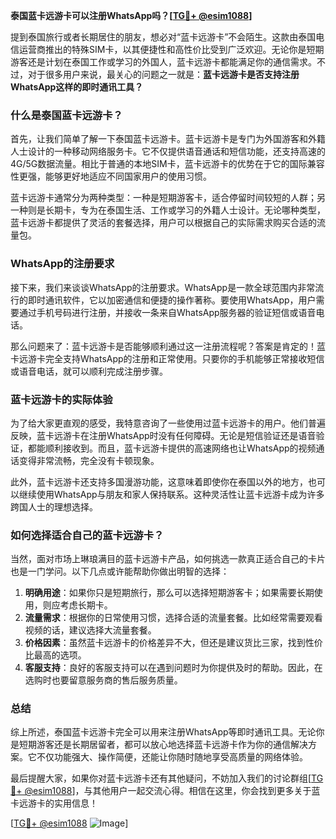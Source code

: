 **泰国蓝卡远游卡可以注册WhatsApp吗？[[TG💪+ @esim1088](https://t.me/s/esim1088)]**

提到泰国旅行或者长期居住的朋友，想必对“蓝卡远游卡”不会陌生。这款由泰国电信运营商推出的特殊SIM卡，以其便捷性和高性价比受到广泛欢迎。无论你是短期游客还是计划在泰国工作或学习的外国人，蓝卡远游卡都能满足你的通信需求。不过，对于很多用户来说，最关心的问题之一就是：**蓝卡远游卡是否支持注册WhatsApp这样的即时通讯工具？**

### 什么是泰国蓝卡远游卡？

首先，让我们简单了解一下泰国蓝卡远游卡。蓝卡远游卡是专门为外国游客和外籍人士设计的一种移动网络服务卡。它不仅提供语音通话和短信功能，还支持高速的4G/5G数据流量。相比于普通的本地SIM卡，蓝卡远游卡的优势在于它的国际兼容性更强，能够更好地适应不同国家用户的使用习惯。

蓝卡远游卡通常分为两种类型：一种是短期游客卡，适合停留时间较短的人群；另一种则是长期卡，专为在泰国生活、工作或学习的外籍人士设计。无论哪种类型，蓝卡远游卡都提供了灵活的套餐选择，用户可以根据自己的实际需求购买合适的流量包。

### WhatsApp的注册要求

接下来，我们来谈谈WhatsApp的注册要求。WhatsApp是一款全球范围内非常流行的即时通讯软件，它以加密通信和便捷的操作著称。要使用WhatsApp，用户需要通过手机号码进行注册，并接收一条来自WhatsApp服务器的验证短信或语音电话。

那么问题来了：蓝卡远游卡是否能够顺利通过这一注册流程呢？答案是肯定的！蓝卡远游卡完全支持WhatsApp的注册和正常使用。只要你的手机能够正常接收短信或语音电话，就可以顺利完成注册步骤。

### 蓝卡远游卡的实际体验

为了给大家更直观的感受，我特意咨询了一些使用过蓝卡远游卡的用户。他们普遍反映，蓝卡远游卡在注册WhatsApp时没有任何障碍。无论是短信验证还是语音验证，都能顺利接收到。而且，蓝卡远游卡提供的高速网络也让WhatsApp的视频通话变得非常流畅，完全没有卡顿现象。

此外，蓝卡远游卡还支持多国漫游功能，这意味着即使你在泰国以外的地方，也可以继续使用WhatsApp与朋友和家人保持联系。这种灵活性让蓝卡远游卡成为许多跨国人士的理想选择。

### 如何选择适合自己的蓝卡远游卡？

当然，面对市场上琳琅满目的蓝卡远游卡产品，如何挑选一款真正适合自己的卡片也是一门学问。以下几点或许能帮助你做出明智的选择：

1. **明确用途**：如果你只是短期旅行，那么可以选择短期游客卡；如果需要长期使用，则应考虑长期卡。
2. **流量需求**：根据你的日常使用习惯，选择合适的流量套餐。比如经常需要观看视频的话，建议选择大流量套餐。
3. **价格因素**：虽然蓝卡远游卡的价格差异不大，但还是建议货比三家，找到性价比最高的选项。
4. **客服支持**：良好的客服支持可以在遇到问题时为你提供及时的帮助。因此，在选购时也要留意服务商的售后服务质量。

### 总结

综上所述，泰国蓝卡远游卡完全可以用来注册WhatsApp等即时通讯工具。无论你是短期游客还是长期居留者，都可以放心地选择蓝卡远游卡作为你的通信解决方案。它不仅功能强大、操作简便，还能让你随时随地享受高质量的网络体验。

最后提醒大家，如果你对蓝卡远游卡还有其他疑问，不妨加入我们的讨论群组[[TG💪+ @esim1088](https://t.me/s/esim1088)]，与其他用户一起交流心得。相信在这里，你会找到更多关于蓝卡远游卡的实用信息！

[[TG💪+ @esim1088](https://t.me/s/esim1088) ![Image](https://i.postimg.cc/4NQfJmqS/Snipaste-2025-05-13-00-14-12.png)]
